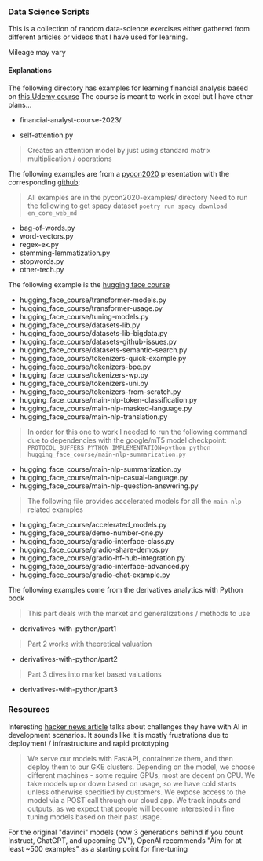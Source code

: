 ### Data Science Scripts

This is a collection of random data-science exercises either gathered from different articles
or videos that I have used for learning.

Mileage may vary

#### Explanations

The following directory has examples for learning financial analysis based on [this Udemy course](https://www.udemy.com/course/the-complete-financial-analyst-course)
The course is meant to work in excel but I have other plans...
- financial-analyst-course-2023/

- self-attention.py
> Creates an attention model by just using standard matrix multiplication / operations

The following examples are from a [pycon2020](https://www.youtube.com/watch?v=vyOgWhwUmec)
presentation with the corresponding [github](https://github.com/keithgalli/pycon2020):
> All examples are in the pycon2020-examples/ directory
> Need to run the following to get spacy dataset `poetry run spacy download en_core_web_md`
- bag-of-words.py
- word-vectors.py
- regex-ex.py
- stemming-lemmatization.py
- stopwords.py
- other-tech.py

The following example is the [hugging face course](https://huggingface.co/course/chapter0/1?fw=pt)
- hugging_face_course/transformer-models.py
- hugging_face_course/transformer-usage.py
- hugging_face_course/tuning-models.py
- hugging_face_course/datasets-lib.py
- hugging_face_course/datasets-lib-bigdata.py
- hugging_face_course/datasets-github-issues.py
- hugging_face_course/datasets-semantic-search.py
- hugging_face_course/tokenizers-quick-example.py
- hugging_face_course/tokenizers-bpe.py
- hugging_face_course/tokenizers-wp.py
- hugging_face_course/tokenizers-uni.py
- hugging_face_course/tokenizers-from-scratch.py
- hugging_face_course/main-nlp-token-classification.py
- hugging_face_course/main-nlp-masked-language.py
- hugging_face_course/main-nlp-translation.py
> In order for this one to work I needed to run the following command due to dependencies with the google/mT5 model checkpoint:
> `PROTOCOL_BUFFERS_PYTHON_IMPLEMENTATION=python python hugging_face_course/main-nlp-summarization.py`
- hugging_face_course/main-nlp-summarization.py
- hugging_face_course/main-nlp-casual-language.py
- hugging_face_course/main-nlp-question-answering.py
> The following file provides accelerated models for all the `main-nlp` related examples
- hugging_face_course/accelerated_models.py
- hugging_face_course/demo-number-one.py
- hugging_face_course/gradio-interface-class.py
- hugging_face_course/gradio-share-demos.py
- hugging_face_course/gradio-hf-hub-integration.py
- hugging_face_course/gradio-interface-advanced.py
- hugging_face_course/gradio-chat-example.py

The following examples come from the derivatives analytics with Python book
> This part deals with the market and generalizations / methods to use
- derivatives-with-python/part1
> Part 2 works with theoretical valuation
- derivatives-with-python/part2
> Part 3 dives into market based valuations
- derivatives-with-python/part3

### Resources

Interesting [hacker news article](https://news.ycombinator.com/item?id=34971883) talks about challenges they have with AI in development scenarios. It sounds like it is mostly frustrations due to deployment / infrastructure and rapid prototyping
> We serve our models with FastAPI, containerize them, and then deploy them to our GKE clusters. Depending on the model, we choose different machines - some require GPUs, most are decent on CPU. We take models up or down based on usage, so we have cold starts unless otherwise specified by customers. We expose access to the model via a POST call through our cloud app. We track inputs and outputs, as we expect that people will become interested in fine tuning models based on their past usage.

For the original "davinci" models (now 3 generations behind if you count Instruct, ChatGPT, and upcoming DV"), OpenAI recommends "Aim for at least ~500 examples" as a starting point for fine-tuning
